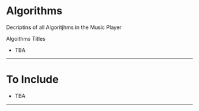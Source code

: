 # Algorithms
Decriptins of all Algoritjhms in the Music Player

Algoithms Titles
- TBA

---

# To Include
- TBA

---